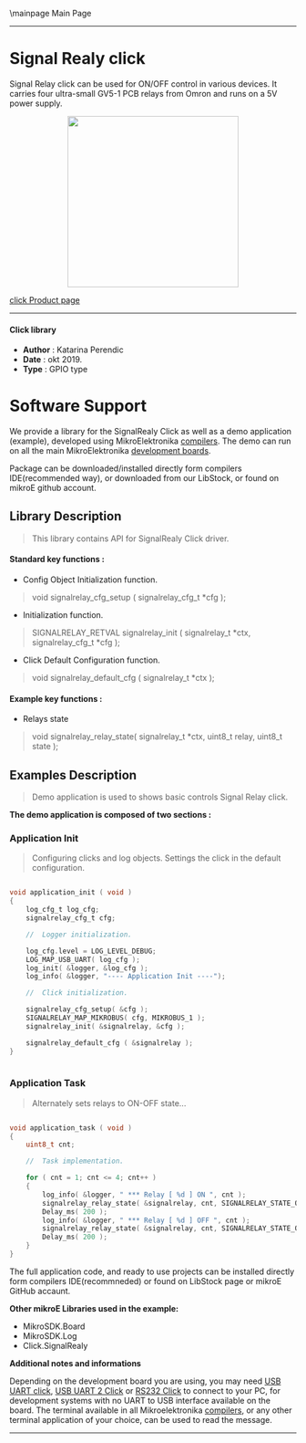 \mainpage Main Page
 
 

---
# Signal Realy click

Signal Relay click can be used for ON/OFF control in various devices. It carries four ultra-small GV5-1 PCB relays from Omron and runs on a 5V power supply.

<p align="center">
  <img src="https://download.mikroe.com/images/click_for_ide/signalrelay_click.png" height=300px>
</p>

[click Product page](https://www.mikroe.com/signal-relay-click)

---


#### Click library 

- **Author**        : Katarina Perendic
- **Date**          : okt 2019.
- **Type**          : GPIO type


# Software Support

We provide a library for the SignalRealy Click 
as well as a demo application (example), developed using MikroElektronika 
[compilers](https://shop.mikroe.com/compilers). 
The demo can run on all the main MikroElektronika [development boards](https://shop.mikroe.com/development-boards).

Package can be downloaded/installed directly form compilers IDE(recommended way), or downloaded from our LibStock, or found on mikroE github account. 

## Library Description

> This library contains API for SignalRealy Click driver.

#### Standard key functions :

- Config Object Initialization function.
> void signalrelay_cfg_setup ( signalrelay_cfg_t *cfg ); 
 
- Initialization function.
> SIGNALRELAY_RETVAL signalrelay_init ( signalrelay_t *ctx, signalrelay_cfg_t *cfg );

- Click Default Configuration function.
> void signalrelay_default_cfg ( signalrelay_t *ctx );


#### Example key functions :

- Relays state
> void signalrelay_relay_state( signalrelay_t *ctx, uint8_t relay, uint8_t state );

## Examples Description

> Demo application is used to shows basic controls Signal Relay click.

**The demo application is composed of two sections :**

### Application Init 

> Configuring clicks and log objects.
> Settings the click in the default configuration. 
 
```c

void application_init ( void )
{
    log_cfg_t log_cfg;
    signalrelay_cfg_t cfg;

    //  Logger initialization.

    log_cfg.level = LOG_LEVEL_DEBUG;
    LOG_MAP_USB_UART( log_cfg );
    log_init( &logger, &log_cfg );
    log_info( &logger, "---- Application Init ----");

    //  Click initialization.

    signalrelay_cfg_setup( &cfg );
    SIGNALRELAY_MAP_MIKROBUS( cfg, MIKROBUS_1 );
    signalrelay_init( &signalrelay, &cfg );

    signalrelay_default_cfg ( &signalrelay );
}
  
```

### Application Task

> Alternately sets relays to ON-OFF state...

```c

void application_task ( void )
{
    uint8_t cnt;

    //  Task implementation.

    for ( cnt = 1; cnt <= 4; cnt++ )
    {
        log_info( &logger, " *** Relay [ %d ] ON ", cnt );
        signalrelay_relay_state( &signalrelay, cnt, SIGNALRELAY_STATE_ON );
        Delay_ms( 200 );
        log_info( &logger, " *** Relay [ %d ] OFF ", cnt );
        signalrelay_relay_state( &signalrelay, cnt, SIGNALRELAY_STATE_OFF );
        Delay_ms( 200 );
    }
} 

```

The full application code, and ready to use projects can be  installed directly form compilers IDE(recommneded) or found on LibStock page or mikroE GitHub accaunt.

**Other mikroE Libraries used in the example:** 

- MikroSDK.Board
- MikroSDK.Log
- Click.SignalRealy

**Additional notes and informations**

Depending on the development board you are using, you may need 
[USB UART click](https://shop.mikroe.com/usb-uart-click), 
[USB UART 2 Click](https://shop.mikroe.com/usb-uart-2-click) or 
[RS232 Click](https://shop.mikroe.com/rs232-click) to connect to your PC, for 
development systems with no UART to USB interface available on the board. The 
terminal available in all Mikroelektronika 
[compilers](https://shop.mikroe.com/compilers), or any other terminal application 
of your choice, can be used to read the message.



---
